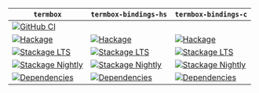 | `termbox` | `termbox-bindings-hs` | `termbox-bindings-c` |
| --- | --- | --- |
| [![GitHub CI](https://github.com/termbox/termbox-haskell/workflows/CI/badge.svg)](https://github.com/termbox/termbox-haskell/actions) | | |
| [![Hackage](https://img.shields.io/hackage/v/termbox.svg)](https://hackage.haskell.org/package/termbox) | [![Hackage](https://img.shields.io/hackage/v/termbox-bindings-hs.svg)](https://hackage.haskell.org/package/termbox-bindings-hs) | [![Hackage](https://img.shields.io/hackage/v/termbox-bindings-c.svg)](https://hackage.haskell.org/package/termbox-bindings-c) |
| [![Stackage LTS](https://stackage.org/package/termbox/badge/lts)](https://www.stackage.org/lts/package/termbox) | [![Stackage LTS](https://stackage.org/package/termbox-bindings-hs/badge/lts)](https://www.stackage.org/lts/package/termbox-bindings-hs) | [![Stackage LTS](https://stackage.org/package/termbox-bindings-c/badge/lts)](https://www.stackage.org/lts/package/termbox-bindings-c) |
| [![Stackage Nightly](https://stackage.org/package/termbox/badge/nightly)](https://www.stackage.org/nightly/package/termbox) | [![Stackage Nightly](https://stackage.org/package/termbox-bindings-hs/badge/nightly)](https://www.stackage.org/nightly/package/termbox-bindings-hs) | [![Stackage Nightly](https://stackage.org/package/termbox-bindings-c/badge/nightly)](https://www.stackage.org/nightly/package/termbox-bindings-c) |
| [![Dependencies](https://img.shields.io/hackage-deps/v/termbox)](https://packdeps.haskellers.com/reverse/termbox) | [![Dependencies](https://img.shields.io/hackage-deps/v/termbox-bindings-hs)](https://packdeps.haskellers.com/reverse/termbox-bindings-hs) | [![Dependencies](https://img.shields.io/hackage-deps/v/termbox-bindings-c)](https://packdeps.haskellers.com/reverse/termbox-bindings-c) |

